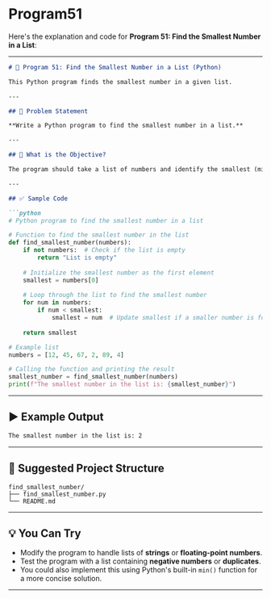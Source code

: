 # Program51
Here's the explanation and code for **Program 51: Find the Smallest Number in a List**:

---

```markdown
# 📝 Program 51: Find the Smallest Number in a List (Python)

This Python program finds the smallest number in a given list.

---

## 📌 Problem Statement

**Write a Python program to find the smallest number in a list.**

---

## 🔢 What is the Objective?

The program should take a list of numbers and identify the smallest (minimum) number in the list. If the list is empty, the program should handle that scenario appropriately (e.g., by displaying a message indicating the list is empty).

---

## ✅ Sample Code

```python
# Python program to find the smallest number in a list

# Function to find the smallest number in the list
def find_smallest_number(numbers):
    if not numbers:  # Check if the list is empty
        return "List is empty"
    
    # Initialize the smallest number as the first element
    smallest = numbers[0]
    
    # Loop through the list to find the smallest number
    for num in numbers:
        if num < smallest:
            smallest = num  # Update smallest if a smaller number is found
    
    return smallest

# Example list
numbers = [12, 45, 67, 2, 89, 4]

# Calling the function and printing the result
smallest_number = find_smallest_number(numbers)
print(f"The smallest number in the list is: {smallest_number}")
```

---

## ▶️ Example Output

```bash
The smallest number in the list is: 2
```

---

## 📁 Suggested Project Structure

```
find_smallest_number/
├── find_smallest_number.py
└── README.md
```

---

## 💡 You Can Try

- Modify the program to handle lists of **strings** or **floating-point numbers**.
- Test the program with a list containing **negative numbers** or **duplicates**.
- You could also implement this using Python's built-in `min()` function for a more concise solution.

---
